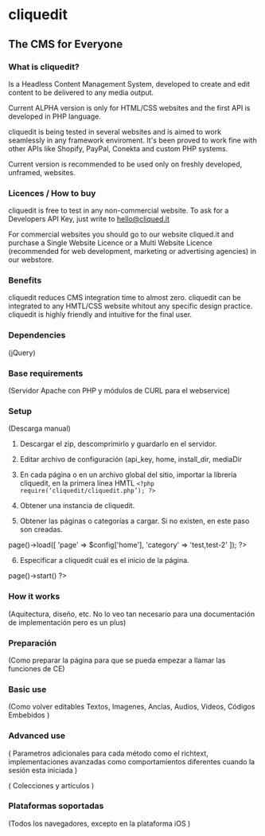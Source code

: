 # cliquedit
## The CMS for Everyone

### What is cliquedit?
Is a Headless Content Management System,  developed to create and edit content to be delivered to any media output.

Current ALPHA version is only for HTML/CSS websites and the first API is developed in PHP language.

cliquedit is being tested in several websites and is aimed to work seamlessly in any framework enviroment. It's been proved to work fine with other APIs like Shopify, PayPal, Conekta and custom PHP systems.

Current version is recommended to be used only on freshly developed, unframed, websites.

### Licences / How to buy
cliquedit is free to test in any non-commercial website. To ask for a Developers API Key, just write to hello@cliqued.it

For commercial websites you should go to our website cliqued.it and purchase a Single Website Licence or a Multi Website Licence (recommended for web development, marketing or advertising agencies) in our webstore.


### Benefits
cliquedit reduces CMS integration time to almost zero.
cliquedit can be integrated to any HMTL/CSS website whitout any specific design practice.
cliquedit is highly friendly and intuitive for the final user.



### Dependencies 

(jQuery)



### Base requirements

(Servidor Apache con PHP y módulos de CURL para el webservice)


### Setup 

(Descarga manual)


1. Descargar el zip, descomprimirlo y guardarlo en el servidor.

2. Editar archivo de configuración (api_key, home, install_dir, mediaDir

3. En cada página o en un archivo global del sitio, importar la librería cliquedit, en la primera línea HMTL 
```<?php require(‘cliquedit/cliquedit.php’); ?>```

4. Obtener una instancia de cliquedit.
<?php $cliqued = \CE\CliquedIt::getInstance(); ?>

5. Obtener las páginas o categorías a cargar. Si no existen, en este paso son creadas.
<?php	//Requests pages or categories to load
	$cliqued->page()->load([
		'page' => $config['home'],
		'category' => 'test,test-2'
	]);
?>

6. Especificar a cliquedit cuál es el inicio de la página.
<?php $cliqued->page()->start() ?>

### How it works

(Aquitectura, diseño, etc. No lo veo tan necesario para una documentación de implementación pero es un plus)


### Preparación 

(Como preparar la página para que se pueda empezar a llamar las funciones de CE)


### Basic use

(Como volver editables Textos, Imagenes, Anclas, Audios, Videos, Códigos Embebidos )

### Advanced use

( Parametros adicionales para cada método como el richtext, implementaciones avanzadas como comportamientos diferentes cuando la sesión esta iniciada )

( Colecciones y artículos )


### Plataformas soportadas 

(Todos los navegadores, excepto en la plataforma iOS )


